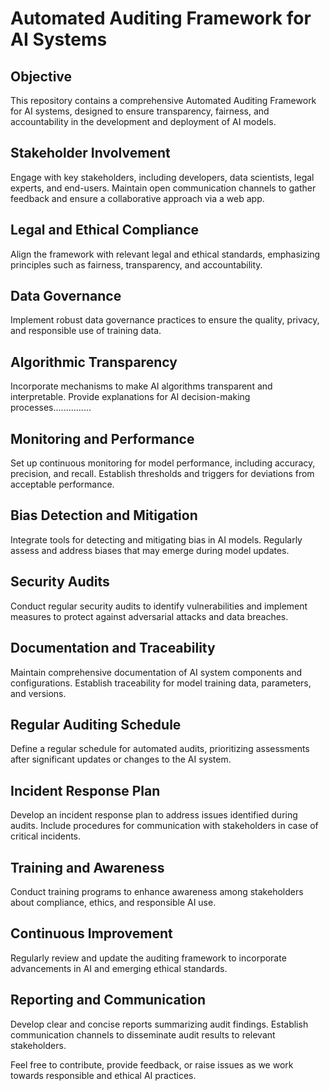 # Automated Auditing Framework for AI Systems

## Objective
This repository contains a comprehensive Automated Auditing Framework for AI systems, designed to ensure transparency, fairness, and accountability in the development and deployment of AI models.

## Stakeholder Involvement
Engage with key stakeholders, including developers, data scientists, legal experts, and end-users. Maintain open communication channels to gather feedback and ensure a collaborative approach via a web app.

## Legal and Ethical Compliance
Align the framework with relevant legal and ethical standards, emphasizing principles such as fairness, transparency, and accountability.

## Data Governance
Implement robust data governance practices to ensure the quality, privacy, and responsible use of training data.

## Algorithmic Transparency
Incorporate mechanisms to make AI algorithms transparent and interpretable. Provide explanations for AI decision-making processes...............

## Monitoring and Performance
Set up continuous monitoring for model performance, including accuracy, precision, and recall. Establish thresholds and triggers for deviations from acceptable performance.

## Bias Detection and Mitigation
Integrate tools for detecting and mitigating bias in AI models. Regularly assess and address biases that may emerge during model updates.

## Security Audits
Conduct regular security audits to identify vulnerabilities and implement measures to protect against adversarial attacks and data breaches.

## Documentation and Traceability
Maintain comprehensive documentation of AI system components and configurations. Establish traceability for model training data, parameters, and versions.

## Regular Auditing Schedule
Define a regular schedule for automated audits, prioritizing assessments after significant updates or changes to the AI system.

## Incident Response Plan
Develop an incident response plan to address issues identified during audits. Include procedures for communication with stakeholders in case of critical incidents.

## Training and Awareness
Conduct training programs to enhance awareness among stakeholders about compliance, ethics, and responsible AI use.

## Continuous Improvement
Regularly review and update the auditing framework to incorporate advancements in AI and emerging ethical standards.

## Reporting and Communication
Develop clear and concise reports summarizing audit findings. Establish communication channels to disseminate audit results to relevant stakeholders.

Feel free to contribute, provide feedback, or raise issues as we work towards responsible and ethical AI practices.

